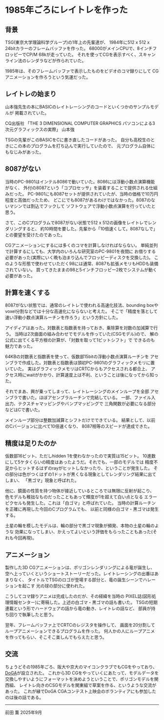 # 1985年ごろにレイトレを作った

## 背景

TSG(東京大学理論科学グループ)の1年上の先輩達が、
1984年に512 x 512 x 24bitカラーのフレームバッファを作った。
68000がメインCPUで、8インチフロッピーでCP/M 68kが走っていた。
それを使ってCGを表示すべく、スキャンライン法のレンダラなどが作られていた。

1985年は、そのフレームバッファで表示したものをビデオのコマ録りにして
CGアニメーションを作ろうという気運だった。

## レイトレの始まり

山本強先生の本にBASICのレイトレーシングのコードといくつかのサンプルモデルが
掲載されていた。

CQ出版社 「THE 3 DIMENSIONAL COMPUTER GRAPHICS パソコンによる3次元グラフィックスの実際」 山本強

TSGの先輩がこのBASICをCに書き直したコードがあった。
自分も高校生のときにこの本のプログラムを打ち込んで実行していたので、
元プログラム自体にもなじみがあった。

## 8087がない

当時のPC-9801はインテル8086で動いていた。8086には浮動小数点演算機能がなく、
外付の8087という「コプロセッサ」を装着することで提供される仕組みだった。
PC-9801にも8087セットが提供されていたが、当時の価格で10万円程度と高価だったため、
どこにでも8087があるわけではなかった。8087のないマシンでは割込でフックして
ソフトウェアで浮動小数点演算を行っていたと思う。

さて、このCプログラムで8087がない状態で512 x 512の画像をレイトレでレンダリングすると、
約10時間を要した。先輩から「10倍速くして。8087なしで」との要望を受けたのであった。

CGアニメーションにするには多くのコマを計算しなければならない。
単純並列で計算するにしても、大学内のいろんな研究室のPC-9801を夜間に
お借りする必要があった(実際にいく晩も泊まり込んでフロッピーディスクを交換した)。
このような形態で使わせていただく98には通常、8087も拡張メモリもHDDも装備されていない。
買ってきたままの98と5インチフロッピー2枚でシステムが動く必要があった。

## 計算を速くする

8087がない状態では、通常のレイトレで使われる高速化技法、bounding boxや
voxel分割などでは十分な高速化にならないと考えた。
そこで「精度を落として速い浮動小数点演算ルーチンを作ろう」という方針にした。

アイディアはあった。対数表と指数表を持っておき、乗除算を対数の加減算で行う。
当時は2次曲面の組み合わせでモデルを作っていた(CSGモデル)ので、
解の公式に出てくる平方根の計算が、「対数を取って1ビットシフト」で
できるのも魅力であった。

64KBの対数表と指数表を使って、仮数部15bitの浮動小数点演算ルーチンを
アセンブラで作成した。対数表と指数表は頭初PC-9801のグラフィックメモリに置いていた。
実はグラフィックメモリはCRTCからもアクセスされる都合上、
アクセス時にwaitがかかり、計算速度上は不利、ということは後になってから知った。

それでまあ、興が乗ってしまって、レイトレーシングのメインループを全部
アセンブラで書いた。ほぼアセンブラルーチンで完結している。
一部、ファイル入出力、テクスチャマッピングやバンプマッピングで
三角関数が必要になる部分などはCで書いた。

メインループ部分は整数加減算とシフトだけでできている。
結果として、以前のCバージョンに比べて10倍速くなり、
8087相等のスピードが達成できた。

## 精度は足りたのか

仮数部16ビット、ただしhidden 1を使わなかったので実質は15ビット。
10進数にして5ケタくらいの精度はあったようだ。それでも、一部のモデルでは
精度不足からヒットするはずのrayがヒットしなかったり、ということが発生した。
その部分は色がつくはずの1ドットが黒くなる現象としてレンダリング結果に出てしまい、
「黒ゴマ」現象と呼ばれた。

他に、鏡面の性質を持つ物体が接近しているところでは無限に反射が起こり、
色モデルも稚拙なものだったこともあって輝度が1を超えて白い点となる
エラーピクセルも発生した。これは「白ゴマ」と呼ばれていた。
当時の計算ルーチンを正確に再現した今回のCプログラムでも、
以前と同様の白ゴマ・黒ゴマは発生する。

土星の輪を模したモデルは、輪の部分で黒ゴマ現象が頻発、本物の土星の輪のような
効果になってしまい、かえってよいという評価をもらったこともあった(それも今回再現)。

## アニメーション

製作した3D CGアニメーションは、ポリゴンレンダリングによる竜が誕生し、
空へ上っていくというショートストーリーだった。レイトレーシングの出番はあまりなく、
タイトルでTSGのロゴが登場する部分と、竜の誕生シーンでハレーションを起こす
光の球の部分に使われた。

こうしてコマ録りアニメは完成したのだが、その経緯を当時の
PIXEL誌(図形処理情報センター)に寄稿した。上述の白ゴマ・黒ゴマの話も書いた。
TSGの短期連載という形でハードウェアの話から竜の動き、レイトレの話など、
部員が持ち回りで執筆したと思う。

翌年、フレームバッファ上でCRTCのレジスタを操作して、
画面を20分割してループアニメーションできるプログラムを作った。
何人かの人にループアニメを作ってもらい、そこそこ楽しんでもらえたと思う。

## 交流

ちょうどその1985年ごろ、阪大や京大のマイコンクラブでもCGをやっており、
[DoGA](https://doga.jp/2010/general/about.html)が設立された。
これから3D CGをやっていくにあたって、モデルデータを
交換しやすいようにフォーマットを決めようということで、ポリゴンモデルを関西組、
レイトレ向きのCSGモデルを関東組で草案を作る、というような交流があった。
これが縁でDoGA CGAコンテスト上映会のボランティアにも参加したのは後の話である。

----
前田 薫
2025年9月
